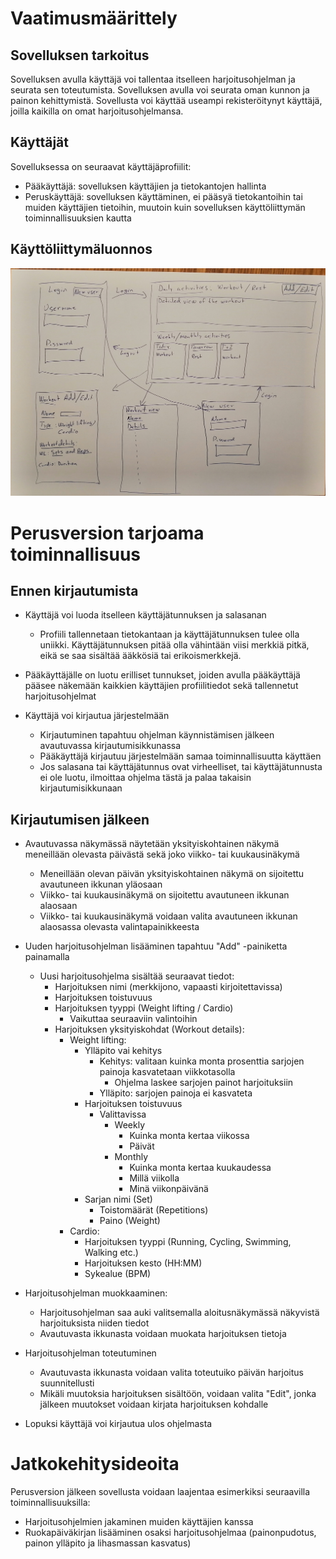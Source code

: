 # **Vaatimusmäärittely**

## **Sovelluksen tarkoitus**

Sovelluksen avulla käyttäjä voi tallentaa itselleen harjoitusohjelman ja seurata sen toteutumista. Sovelluksen avulla voi seurata oman kunnon ja painon kehittymistä. Sovellusta voi käyttää useampi rekisteröitynyt käyttäjä, joilla kaikilla on omat harjoitusohjelmansa.

## Käyttäjät

Sovelluksessa on seuraavat käyttäjäprofiilit:

- Pääkäyttäjä: sovelluksen käyttäjien ja tietokantojen hallinta
- Peruskäyttäjä: sovelluksen käyttäminen, ei pääsyä tietokantoihin tai muiden käyttäjien tietoihin, muutoin kuin sovelluksen käyttöliittymän toiminnallisuuksien kautta

## Käyttöliittymäluonnos

![Käyttöliittymäluonnos](https://github.com/vtonteri/ot-harjoitustyo/blob/main/workout_diary/dokumentaatio/kayttoliittymaluonnos.jpg)

# Perusversion tarjoama toiminnallisuus

## Ennen kirjautumista

- Käyttäjä voi luoda itselleen käyttäjätunnuksen ja salasanan
    - Profiili tallennetaan tietokantaan ja käyttäjätunnuksen tulee olla uniikki. Käyttäjätunnuksen pitää olla vähintään viisi merkkiä pitkä, eikä se saa sisältää ääkkösiä tai erikoismerkkejä.
- Pääkäyttäjälle on luotu erilliset tunnukset, joiden avulla pääkäyttäjä pääsee näkemään kaikkien käyttäjien profiilitiedot sekä tallennetut harjoitusohjelmat

- Käyttäjä voi kirjautua järjestelmään
    - Kirjautuminen tapahtuu ohjelman käynnistämisen jälkeen avautuvassa kirjautumisikkunassa
    - Pääkäyttäjä kirjautuu järjestelmään samaa toiminnallisuutta käyttäen
    - Jos salasana tai käyttäjätunnus ovat virheelliset, tai käyttäjätunnusta ei ole luotu, ilmoittaa ohjelma tästä ja palaa takaisin kirjautumisikkunaan

## Kirjautumisen jälkeen

- Avautuvassa näkymässä näytetään yksityiskohtainen näkymä meneillään olevasta päivästä sekä joko viikko- tai kuukausinäkymä
    - Meneillään olevan päivän yksityiskohtainen näkymä on sijoitettu avautuneen ikkunan yläosaan
    - Viikko- tai kuukausinäkymä on sijoitettu avautuneen ikkunan alaosaan
    - Viikko- tai kuukausinäkymä voidaan valita avautuneen ikkunan alaosassa olevasta valintapainikkeesta
- Uuden harjoitusohjelman lisääminen tapahtuu "Add" -painiketta painamalla
    - Uusi harjoitusohjelma sisältää seuraavat tiedot:
        - Harjoituksen nimi (merkkijono, vapaasti kirjoitettavissa)
        - Harjoituksen toistuvuus
        - Harjoituksen tyyppi (Weight lifting / Cardio)
            - Vaikuttaa seuraaviin valintoihin
        - Harjoituksen yksityiskohdat (Workout details):
            - Weight lifting:
                - Ylläpito vai kehitys
                    - Kehitys: valitaan kuinka monta prosenttia sarjojen painoja kasvatetaan viikkotasolla
                        - Ohjelma laskee sarjojen painot harjoituksiin
                    - Ylläpito: sarjojen painoja ei kasvateta
                - Harjoituksen toistuvuus
                    - Valittavissa
                        - Weekly
                            - Kuinka monta kertaa viikossa
                            - Päivät
                        - Monthly
                            - Kuinka monta kertaa kuukaudessa
                            - Millä viikolla
                            - Minä viikonpäivänä
                - Sarjan nimi (Set) 
                    - Toistomäärät (Repetitions)
                    - Paino (Weight)
            - Cardio:
                - Harjoituksen tyyppi (Running, Cycling, Swimming, Walking etc.)
                - Harjoituksen kesto (HH:MM)
                - Sykealue (BPM)
- Harjoitusohjelman muokkaaminen:
    - Harjoitusohjelman saa auki valitsemalla aloitusnäkymässä näkyvistä harjoituksista niiden tiedot
    - Avautuvasta ikkunasta voidaan muokata harjoituksen tietoja

- Harjoitusohjelman toteutuminen
    - Avautuvasta ikkunasta voidaan valita toteutuiko päivän harjoitus suunnitellusti
    - Mikäli muutoksia harjoituksen sisältöön, voidaan valita "Edit", jonka jälkeen muutokset voidaan kirjata harjoituksen kohdalle

- Lopuksi käyttäjä voi kirjautua ulos ohjelmasta

# **Jatkokehitysideoita**

Perusversion jälkeen sovellusta voidaan laajentaa esimerkiksi seuraavilla toiminnallisuuksilla:

- Harjoitusohjelmien jakaminen muiden käyttäjien kanssa
- Ruokapäiväkirjan lisääminen osaksi harjoitusohjelmaa (painonpudotus, painon ylläpito ja lihasmassan kasvatus)

